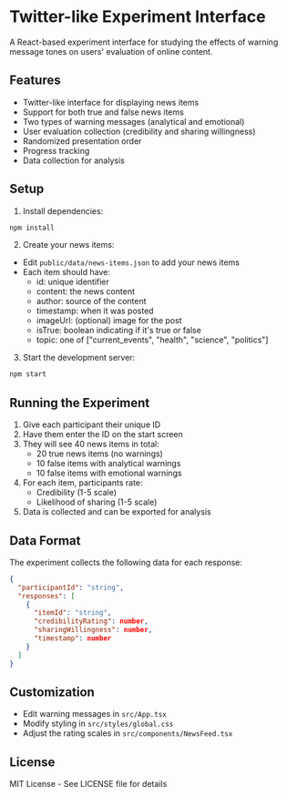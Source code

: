 # Twitter-like Experiment Interface

A React-based experiment interface for studying the effects of warning message tones on users' evaluation of online content.

## Features

- Twitter-like interface for displaying news items
- Support for both true and false news items
- Two types of warning messages (analytical and emotional)
- User evaluation collection (credibility and sharing willingness)
- Randomized presentation order
- Progress tracking
- Data collection for analysis

## Setup

1. Install dependencies:
```bash
npm install
```

2. Create your news items:
- Edit `public/data/news-items.json` to add your news items
- Each item should have:
  - id: unique identifier
  - content: the news content
  - author: source of the content
  - timestamp: when it was posted
  - imageUrl: (optional) image for the post
  - isTrue: boolean indicating if it's true or false
  - topic: one of ["current_events", "health", "science", "politics"]

3. Start the development server:
```bash
npm start
```

## Running the Experiment

1. Give each participant their unique ID
2. Have them enter the ID on the start screen
3. They will see 40 news items in total:
   - 20 true news items (no warnings)
   - 10 false items with analytical warnings
   - 10 false items with emotional warnings
4. For each item, participants rate:
   - Credibility (1-5 scale)
   - Likelihood of sharing (1-5 scale)
5. Data is collected and can be exported for analysis

## Data Format

The experiment collects the following data for each response:
```json
{
  "participantId": "string",
  "responses": [
    {
      "itemId": "string",
      "credibilityRating": number,
      "sharingWillingness": number,
      "timestamp": number
    }
  ]
}
```

## Customization

- Edit warning messages in `src/App.tsx`
- Modify styling in `src/styles/global.css`
- Adjust the rating scales in `src/components/NewsFeed.tsx`

## License

MIT License - See LICENSE file for details
